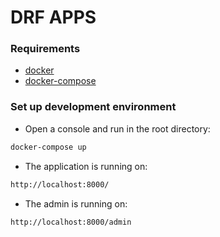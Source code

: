 DRF APPS
===========

### Requirements
* [docker](https://docs.docker.com/install/linux/docker-ce/ubuntu/)
* [docker-compose](https://docs.docker.com/compose/install/)

### Set up development environment
* Open a console and run in the root directory:
```sh
docker-compose up
```
* The application is running on:
```sh
http://localhost:8000/
```

* The admin is running on:
```sh
http://localhost:8000/admin
```
